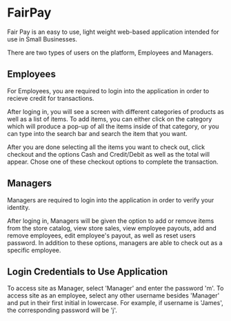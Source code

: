 # FairPay

Fair Pay is an easy to use, light weight web-based application intended for use in Small Businesses.

There are two types of users on the platform, Employees and Managers.

## Employees

For Employees, you are required to login into the application in order to recieve credit for transactions.

After loging in, you will see a screen with different categories of products as well as a list of items.  To add items, you can either click on the category which will produce a pop-up of all the items inside of that category, or you can type into the search bar and search the item that you want.

After you are done selecting all the items you want to check out, click checkout and the options Cash and Credit/Debit as well as the total will appear. Chose one of these checkout options to complete the transaction.

## Managers

Managers are required to login into the application in order to verify your identity.

After loging in, Managers will be given the option to add or remove items from the store catalog, view store sales, view employee payouts, add and remove employees, edit employee's payout, as well as reset users password.  In addition to these options, managers are able to check out as a specific employee.  

## Login Credentials to Use Application

To access site as Manager, select 'Manager' and enter the password 'm'.
To access site as an employee, select any other username besides 'Manager' and put in their first initial in lowercase.
For example, if username is 'James', the corresponding password will be 'j'.



